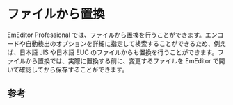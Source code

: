 # ファイルから置換

EmEditor Professional
では、ファイルから置換を行うことができます。エンコードや自動検出のオプションを詳細に指定して検索することができるため、例えば、日本語 JIS や日本語 EUC
のファイルからも置換を行うことができます。ファイルから置換では、実際に置換する前に、変更するファイルを EmEditor
で開いて確認してから保存することができます。

## 参考
